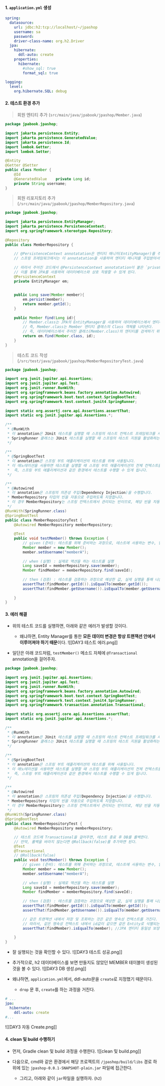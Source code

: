 
#### 1. `application.yml` 생성

```yml
spring:  
  datasource:  
    url: jdbc:h2:tcp://localhost/~/jpashop  
    username: sa  
    password:  
    driver-class-name: org.h2.Driver  
  jpa:  
    hibernate:  
      ddl-auto: create  
    properties:  
      hibernate:  
        #show_sql: true  
        format_sql: true  
  
logging:  
  level:  
    org.hibernate.SQL: debug
```

#### 2. 테스트 환경 추가

> 회원 엔티티 추가 (`src/main/java/jpabook/jpashop/Member.java`)
```java
package jpabook.jpashop;  
  
import jakarta.persistence.Entity;  
import jakarta.persistence.GeneratedValue;  
import jakarta.persistence.Id;  
import lombok.Getter;  
import lombok.Setter;  
  
@Entity  
@Getter @Setter  
public class Member {  
    @Id  
    @GeneratedValue    private Long id;  
    private String username;  
}
```

> 회원 리포지토리 추가 (`/src/main/java/jpabook/jpashop/MemberRepository.java`)
```java
package jpabook.jpashop;  
  
import jakarta.persistence.EntityManager;  
import jakarta.persistence.PersistenceContext;  
import org.springframework.stereotype.Repository;  
  
@Repository  
public class MemberRepository {  
  
    // @PersistenceContext annotatation은 엔티티 매니저(EntityManager)를 주입받는 데 사용된다.  
    // 스프링 프레임워크에서는 이 annotatation을 사용하여 엔티티 매니저를 주입받아서 JPA를 사용할 수 있도록 한다.  
  
    // 따라서 주어진 코드에서 @PersistenceContext annotatation이 붙은 `private EntityManager em;`은 엔티티 매니저를 주입받는 필드를 선언하는 것이다.  
    // 이를 통해 JPA를 사용하여 데이터베이스와 상호 작용할 수 있게 된다.  
    @PersistenceContext  
    private EntityManager em;  
  
  
    public Long save(Member member){  
        em.persist(member);  
        return member.getId();  
    }  
  
    public Member find(Long id){  
        // Member.class는 JPA의 EntityManager을 사용하여 데이터베이스에서 엔티티를 검색하는 메소드이다.  
        // 즉, Member.class는 Member 엔티티 클래스의 Class 객체를 나타낸다.  
        // 즉, 데이터베이스에서 주어진 클래스(Member.class)의 엔티티를 검색하기 위해 Member.class라는 걸 1번째 파라미터 인자로 넘기는 것이고, 그를 통해 해당 기본 키(id) 값을 기반으로 엔티티를 식별하여 반환할 수 있는 것이다.  
        return em.find(Member.class, id);  
    }  
}
```

> 테스트 코드 작성 (`/src/test/java/jpabook/jpashop/MemberRepositoryTest.java`)
```java
package jpabook.jpashop;  
  
import org.junit.jupiter.api.Assertions;  
import org.junit.jupiter.api.Test;  
import org.junit.runner.RunWith;  
import org.springframework.beans.factory.annotation.Autowired;  
import org.springframework.boot.test.context.SpringBootTest;  
import org.springframework.test.context.junit4.SpringRunner;  
  
import static org.assertj.core.api.Assertions.assertThat;  
import static org.junit.jupiter.api.Assertions.*;  
  
/**  
 * @RunWith  
 * 이 annotation은 JUnit 테스트를 실행할 때 스프링의 테스트 컨텍스트 프레임워크를 사용하도록 지정합니다.  
 * SpringRunner 클래스는 JUnit 테스트를 실행할 때 스프링의 테스트 지원을 활성화하는 역할을 합니다  
 */  
  
/**  
 * @SpringBootTest  
 * 이 annotation은 스프링 부트 애플리케이션의 테스트를 위해 사용됩니다.  
 * 이 애노테이션을 사용하면 테스트를 실행할 때 스프링 부트 애플리케이션의 전체 컨텍스트를 로드하게 됩니다.  
 *  즉, 스프링 부트 애플리케이션과 같은 환경에서 테스트를 수행할 수 있게 됩니다.  
 */ 

/**  
 * @Autowired  
 * 이 annotation은 스프링의 의존성 주입(Dependency Injection)을 수행합니다.  
 * MemberRepository 타입의 빈을 자동으로 주입하도록 지정합니다.  
 * 이 경우 MemberRepository는 스프링 컨텍스트에서 관리되는 빈이므로, 해당 빈을 자동으로 주입하여 테스트에서 사용할 수 있게 됩니다.  
 */
@RunWith(SpringRunner.class)  
@SpringBootTest  
public class MemberRepositoryTest {  
    @Autowired MemberRepository memberRepository;  
  
    @Test  
    public void testMember() throws Exception {  
        // given (준비): 테스트를 위해 준비하는 과정으로, 테스트에 사용하는 변수, 입력 값 등을 정의  
        Member member = new Member();  
        member.setUsername("memberA");  
  
        // when (실행) : 실제로 액션을 하는 테스트를 실행  
        Long saveId = memberRepository.save(member);  
        Member findMember = memberRepository.find(saveId);  
  
        // then (검증) : 테스트를 검증하는 과정으로 예상한 값, 실제 실행을 통해 나온 값의 비교  
        assertThat(findMember.getId()).isEqualTo(member.getId());  
        assertThat(findMember.getUsername()).isEqualTo(member.getUsername());  
  
    }  
}
```


#### 3. 에러 해결

- 위의 테스트 코드를 실행하면, 아래와 같은 에러가 발생할 것이다.
	- 왜냐하면, Entity Manager를 통한 **모든 데이터 변경은 항상 트랜잭션 안에서 이루어져야 하기 때문**이다.
![[DAY3 테스트 에러.png]]

- 일단은 아래 코드처럼, `testMember()` 메소드 자체에 `@Transactional` annotation을 걸어주자.
```java
package jpabook.jpashop;  
  
import org.junit.jupiter.api.Assertions;  
import org.junit.jupiter.api.Test;  
import org.junit.runner.RunWith;  
import org.springframework.beans.factory.annotation.Autowired;  
import org.springframework.boot.test.context.SpringBootTest;  
import org.springframework.test.context.junit4.SpringRunner;  
import org.springframework.transaction.annotation.Transactional;  
  
import static org.assertj.core.api.Assertions.assertThat;  
import static org.junit.jupiter.api.Assertions.*;  
  
/**  
 * @RunWith  
 * 이 annotation은 JUnit 테스트를 실행할 때 스프링의 테스트 컨텍스트 프레임워크를 사용하도록 지정합니다.  
 * SpringRunner 클래스는 JUnit 테스트를 실행할 때 스프링의 테스트 지원을 활성화하는 역할을 합니다  
 */  
  
/**  
 * @SpringBootTest  
 * 이 annotation은 스프링 부트 애플리케이션의 테스트를 위해 사용됩니다.  
 * 이 애노테이션을 사용하면 테스트를 실행할 때 스프링 부트 애플리케이션의 전체 컨텍스트를 로드하게 됩니다.  
 *  즉, 스프링 부트 애플리케이션과 같은 환경에서 테스트를 수행할 수 있게 됩니다.  
 */  
 
/**  
 * @Autowired  
 * 이 annotation은 스프링의 의존성 주입(Dependency Injection)을 수행합니다.  
 * MemberRepository 타입의 빈을 자동으로 주입하도록 지정합니다.  
 * 이 경우 MemberRepository는 스프링 컨텍스트에서 관리되는 빈이므로, 해당 빈을 자동으로 주입하여 테스트에서 사용할 수 있게 됩니다.  
 */
@RunWith(SpringRunner.class)  
@SpringBootTest  
public class MemberRepositoryTest {  
    @Autowired MemberRepository memberRepository;  

    // 테스트 코드에 Transactional을 걸어주면, 테스트 종료 후 DB를 롤백한다.
    // 만약, 롤백을 바라지 않는다면 @Rollback(false)를 추가하면 된다.
    @Test  
    @Transactional  
    // @Rollback(false)
    public void testMember() throws Exception {  
        // given (준비): 테스트를 위해 준비하는 과정으로, 테스트에 사용하는 변수, 입력 값 등을 정의  
        Member member = new Member();  
        member.setUsername("memberA");  
  
        // when (실행) : 실제로 액션을 하는 테스트를 실행  
        Long saveId = memberRepository.save(member);  
        Member findMember = memberRepository.find(saveId);  
  
        // then (검증) : 테스트를 검증하는 과정으로 예상한 값, 실제 실행을 통해 나온 값의 비교  
        assertThat(findMember.getId()).isEqualTo(member.getId());  
        assertThat(findMember.getUsername()).isEqualTo(member.getUsername());  

		// 같은 트랜잭션 내에서 저장 및 조회하는 것은 같은 영속성 컨텍스트를 가진다.
		// 따라서, 같은 영속성 컨텍스트 내에서 id값이 같으면 같은 Entity로 식별되는 것이다. 
		assertThat(findMember).isEqualTo(member); //JPA 엔티티 동일성 보장
		
    }  
}
```

- 잘 실행되는 것을 확인할 수 있다.
![[DAY3 테스트 성공.png]]

- 추가적으로, h2 데이터베이스를 보면 만들지도 않았던 MEMBER 테이블이 생성된 것을 볼 수 있다.
![[DAY3 DB 생성.png]]

- 왜냐하면, `application.yml`에서, ddl-auto문을 `create`로 지정했기 때문이다.
	- `drop` 문 후, `create`를 하는 과정을 거친다.
```yml
# ...
jpa:  
  hibernate:  
    ddl-auto: create
#...
```
![[DAY3 자동 Create.png]]


#### 4. clean 및 build 수행하기

- 먼저, Gradle clean 및 build 과정을 수행한다.
![[clean 및 build.png]]

- 다음으로, cmd와 같은 환경에서 해당 프로젝트의 `/jpashop/build/libs` 경로 하위에 있는 `jpashop-0.0.1-SNAPSHOT-plain.jar` 파일에 접근한다. 
	- 그리고, 아래와 같이 `jar`파일을 실행하자. (`h2`)